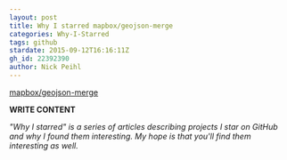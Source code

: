 ```yaml
---
layout: post
title: Why I starred mapbox/geojson-merge
categories: Why-I-Starred
tags: github
stardate: 2015-09-12T16:16:11Z
gh_id: 22392390
author: Nick Peihl
---
```


[mapbox/geojson-merge](star.repo.html_url)

**WRITE CONTENT**

*"Why I starred" is a series of articles describing projects I star on GitHub and why I found them interesting. My hope is that you'll find them interesting as well.*

